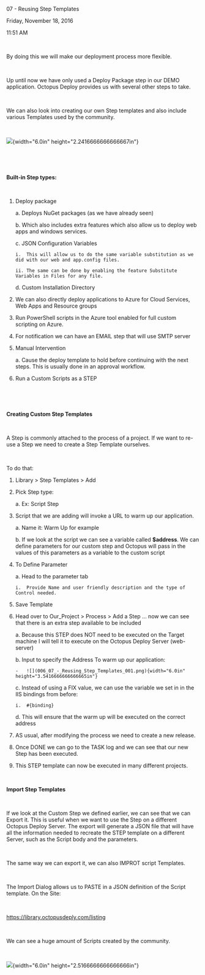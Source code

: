 07 - Reusing Step Templates

Friday, November 18, 2016

11:51 AM

 

By doing this we will make our deployment process more flexible.

 

Up until now we have only used a Deploy Package step in our DEMO application. Octopus Deploy provides us with several other steps to take.

 

We can also look into creating our own Step templates and also include various Templates used by the community.

 

![](006_07_-_Reusing_Step_Templates_000.png){width="6.0in" height="2.2416666666666667in"}

 

 

**Built-in Step types:**

 

1.  Deploy package

    a.  Deploys NuGet packages (as we have already seen)

    b.  Which also includes extra features which also allow us to deploy web apps and windows services.

    c.  JSON Configuration Variables

        i.  This will allow us to do the same variable substitution as we did with our web and app.config files.

        ii. The same can be done by enabling the feature Substitute Variables in Files for any file.

    d.  Custom Installation Directory

2.  We can also directly deploy applications to Azure for Cloud Services, Web Apps and Resource groups

3.  Run PowerShell scripts in the Azure tool enabled for full custom scripting on Azure.

4.  For notification we can have an EMAIL step that will use SMTP server

5.  Manual Intervention

    a.  Cause the deploy template to hold before continuing with the next steps. This is usually done in an approval workflow.

6.  Run a Custom Scripts as a STEP

 

 

**Creating Custom Step Templates**

 

A Step is commonly attached to the process of a project. If we want to re-use a Step we need to create a Step Template ourselves.

 

To do that:

1.  Library \> Step Templates \> Add

2.  Pick Step type:

    a.  Ex: Script Step

3.  Script that we are adding will invoke a URL to warm up our application.

    a.  Name it: Warm Up for example

    b.  If we look at the script we can see a variable called **\$address**. We can define parameters for our custom step and Octopus will pass in the values of this parameters as a variable to the custom script

4.  To Define Parameter

    a.  Head to the parameter tab

        i.  Provide Name and user friendly description and the type of Control needed.

5.  Save Template

6.  Head over to Our_Project \> Process \> Add a Step ... now we can see that there is an extra step available to be included

    a.  Because this STEP does NOT need to be executed on the Target machine I will tell it to execute on the Octopus Deploy Server (web-server)

    b.  Input to specify the Address To warm up our application:

        -   ![](006_07_-_Reusing_Step_Templates_001.png){width="6.0in" height="3.5416666666666665in"}

    c.  Instead of using a FIX value, we can use the variable we set in in the IIS bindings from before:

        i.  #{binding}

    d.  This will ensure that the warm up will be executed on the correct address

7.  AS usual, after modifying the process we need to create a new release.

8.  Once DONE we can go to the TASK log and we can see that our new Step has been executed.

9.  This STEP template can now be executed in many different projects.

 

**Import Step Templates**

 

If we look at the Custom Step we defined earlier, we can see that we can Export it. This is useful when we want to use the Step on a different Octopus Deploy Server. The export will generate a JSON file that will have all the information needed to recreate the STEP template on a different Server, such as the Script body and the parameters.

 

The same way we can export it, we can also IMPROT script Templates.

 

The Import Dialog allows us to PASTE in a JSON definition of the Script template. On the Site:

 

<https://library.octopusdeply.com/listing>

 

We can see a huge amount of Scripts created by the community.

 

![](006_07_-_Reusing_Step_Templates_002.png){width="6.0in" height="2.5166666666666666in"}

 

 

 
